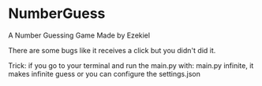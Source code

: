 # NumberGuess
A Number Guessing Game Made by Ezekiel

There are some bugs like it receives a click but you didn't did it.

Trick: if you go to your terminal and run the main.py with: main.py infinite, it makes infinite guess or you can configure the settings.json
